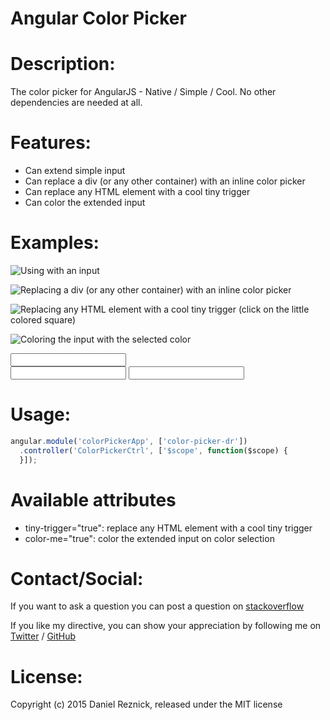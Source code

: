 Angular Color Picker
=====
 
Description:
=====

The color picker for AngularJS - Native / Simple / Cool. No other dependencies are needed at all.


Features:
=====

- Can extend simple input
- Can replace a div (or any other container) with an inline color picker
- Can replace any HTML element with a cool tiny trigger
- Can color the extended input

Examples:
=====

![Using with an input](../gh-pages/1.png "Using with an input")

![Replacing a div (or any other container) with an inline color picker](../gh-pages/2.png "Replacing a div (or any other container) with an inline color picker")

![Replacing any HTML element with a cool tiny trigger (click on the little colored square)](../gh-pages/3.png "Replacing any HTML element with a cool tiny trigger (click on the little colored square)")

![Coloring the input with the selected color](../gh-pages/4.png "Coloring the input with the selected color")


<input color-picker ng-model="colorValueInput">

<div color-picker ng-model="colorValueInline"></div>

<input color-picker tiny-trigger="true" ng-model="colorValueTinyTrigger">

<input color-picker color-me="true" ng-model="colorValueInputColor">


Usage:
=====

```javascript
angular.module('colorPickerApp', ['color-picker-dr'])
  .controller('ColorPickerCtrl', ['$scope', function($scope) {
  }]);
```


Available attributes
=====

* tiny-trigger="true": replace any HTML element with a cool tiny trigger
* color-me="true": color the extended input on color selection


Contact/Social:
=====
If you want to ask a question you can post a question on [stackoverflow](www.stackoverflow.com)

If you like my directive, you can show your appreciation by following me on [Twitter](https://twitter.com/danielreznick) / [GitHub](https://github.com/vedmack)


License:
=====

Copyright (c) 2015 Daniel Reznick, released under the MIT license
